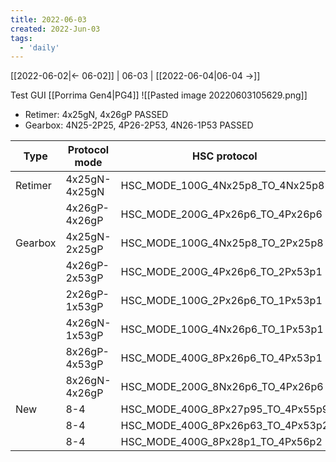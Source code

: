 ```yaml
---
title: 2022-06-03
created: 2022-Jun-03
tags:
  - 'daily'
---
```


[[2022-06-02|<- 06-02]] | 06-03 | [[2022-06-04|06-04 ->]]

Test GUI [[Porrima Gen4|PG4]]
![[Pasted image 20220603105629.png]]
- Retimer: 4x25gN, 4x26gP PASSED
- Gearbox: 4N25-2P25, 4P26-2P53, 4N26-1P53 PASSED

| Type    | Protocol mode | HSC protocol                      |          |
| ------- | ------------- | --------------------------------- | -------- |
| Retimer | 4x25gN-4x25gN | HSC_MODE_100G_4Nx25p8_TO_4Nx25p8  | PASSED   |
|         | 4x26gP-4x26gP | HSC_MODE_200G_4Px26p6_TO_4Px26p6  | PASSED   |
| Gearbox | 4x25gN-2x25gP | HSC_MODE_100G_4Nx25p8_TO_2Px25p8  | PASSED   |
|         | 4x26gP-2x53gP | HSC_MODE_200G_4Px26p6_TO_2Px53p1  | PASSED   |
|         | 2x26gP-1x53gP | HSC_MODE_100G_2Px26p6_TO_1Px53p1  |          |
|         | 4x26gN-1x53gP | HSC_MODE_100G_4Nx26p6_TO_1Px53p1  | PASSED   |
|         | 8x26gP-4x53gP | HSC_MODE_400G_8Px26p6_TO_4Px53p1  | Next GUI |
|         | 8x26gN-4x26gP | HSC_MODE_200G_8Nx26p6_TO_4Px26p6  | Next GUI |
| New     | 8-4           | HSC_MODE_400G_8Px27p95_TO_4Px55p9 | NYT      |
|         | 8-4           | HSC_MODE_400G_8Px26p63_TO_4Px53p2 | NYT      |
|         | 8-4           | HSC_MODE_400G_8Px28p1_TO_4Px56p2  | NYT      |


